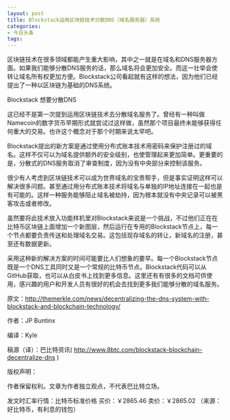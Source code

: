 ```yaml
---
layout: post
title: Blockstack运用区块链技术分散DNS（域名服务器）系统
categories:
- 今日头条
tags:
---
```



区块链技术在很多领域都能产生重大影响，其中之一就是在域名和DNS服务器方面。如果我们能够分散DNS服务的话，那么域名将会更加安全。而这一壮举会使转让域名所有权更加方便。Blockstack公司看起就有这样的想法，因为他们已经提出了一种以区块链为基础的DNS系统。



Blockstack 想要分散DNS

这已经不是第一次提到运用区块链技术去分散域名服务了。曾经有一种叫做Namecoin的数字货币早期形式就尝试过这样做，虽然那个项目最终未能够获得任何重大的交易。也许这个概念对于那个时期来说太早吧。

Blockstack提出的新方案是通过使用分布式账本技术用密码来保护注册过的域名。这样不仅可以为域名提供额外的安全级别，也使管理起来更加简单。更重要的是，分散式的DNS服务取消了审查制度，因为没有中央部分来控制该服务。

很少有人考虑到区块链技术可以成为世界域名的宝贵帮手，但是事实证明这样可以解决很多问题。甚至通过用分布式账本技术将域名与单独的IP地址连接在一起也是有可能的。这样一种服务能够阻止域名被劫持，因为根本就没有中央记录可以被黑客攻击或者修改。

虽然要将此技术放入功能样机里对Blockstack来说是一个挑战，不过他们正在在比特币区块链上面增加一个新图层，然后运行在专用的Blockstack节点上，每一个节点都要负责传送和处理域名交易。这包括现存域名的转让，新域名的注册，甚至还有数据更新。

采用这种新的解决方案的时间可能要比人们想象的要早。每一个Blockstack节点既是一个DNS工具同时又是一个常规的比特币节点。Blockstack代码可以从GitHub获取，也可以从白皮书上找到更多信息。这里还有有很多的文档可供使用，感兴趣的用户和开发人员有很好的机会去找到更多我们能够分散的域名服务。

原文：http://themerkle.com/news/decentralizing-the-dns-system-with-blockstack-and-blockchain-technology/

作者：JP Buntinx

编译：Kyle

稿源（译）：巴比特资讯( http://www.8btc.com/blockstack-blockchain-decentralize-dns ‎)

版权声明： 

作者保留权利。文章为作者独立观点，不代表巴比特立场。 

发文时汇率行情：比特币标准价格 买价：￥2865.46 卖价：￥2865.02 （来源：好比特币，有利息的钱包）